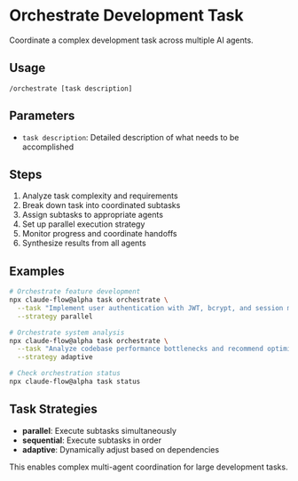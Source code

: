 # Orchestrate Development Task

Coordinate a complex development task across multiple AI agents.

## Usage
```
/orchestrate [task description]
```

## Parameters
- `task description`: Detailed description of what needs to be accomplished

## Steps

1. Analyze task complexity and requirements
2. Break down task into coordinated subtasks
3. Assign subtasks to appropriate agents
4. Set up parallel execution strategy
5. Monitor progress and coordinate handoffs
6. Synthesize results from all agents

## Examples
```bash
# Orchestrate feature development
npx claude-flow@alpha task orchestrate \
  --task "Implement user authentication with JWT, bcrypt, and session management" \
  --strategy parallel

# Orchestrate system analysis
npx claude-flow@alpha task orchestrate \
  --task "Analyze codebase performance bottlenecks and recommend optimizations" \
  --strategy adaptive

# Check orchestration status
npx claude-flow@alpha task status
```

## Task Strategies
- **parallel**: Execute subtasks simultaneously
- **sequential**: Execute subtasks in order
- **adaptive**: Dynamically adjust based on dependencies

This enables complex multi-agent coordination for large development tasks.
